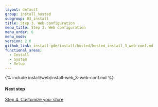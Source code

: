 ```yaml
---
layout: default
group: install_hosted
subgroup: 03_install
title: Step 3. Web configuration
menu_title: Step 3. Web configuration
menu_order: 6
menu_node:
version: 2.0
github_link: install-gde/install/hosted/hosted_install_3_web-conf.md
functional_areas:
  - Install
  - System
  - Setup
---
```


{% include install/web/install-web_3-web-conf.md %}

#### Next step
<a href="{{page.baseurl}}install-gde/install/hosted/hosted_install_4_customize-store.html">Step 4. Customize your store</a>
